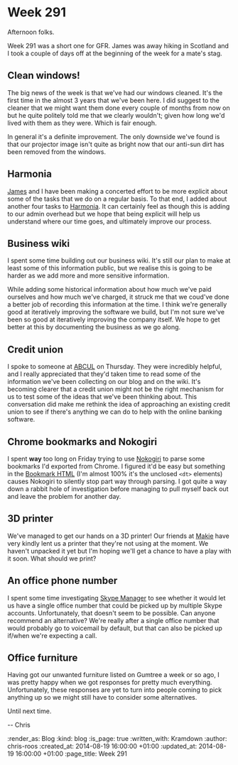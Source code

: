 Week 291
========

Afternoon folks.

Week 291 was a short one for GFR. James was away hiking in Scotland and I took a couple of days off at the beginning of the week for a mate's stag.

## Clean windows!

The big news of the week is that we've had our windows cleaned. It's the first time in the almost 3 years that we've been here. I did suggest to the cleaner that we might want them done every couple of months from now on but he quite politely told me that we clearly wouldn't; given how long we'd lived with them as they were. Which is fair enough.

In general it's a definite improvement. The only downside we've found is that our projector image isn't quite as bright now that our anti-sun dirt has been removed from the windows.

## Harmonia

[James][] and I have been making a concerted effort to be more explicit about some of the tasks that we do on a regular basis. To that end, I added about another four tasks to [Harmonia][]. It can certainly feel as though this is adding to our admin overhead but we hope that being explicit will help us understand where our time goes, and ultimately improve our process.

## Business wiki

I spent some time building out our business wiki. It's still our plan to make at least some of this information public, but we realise this is going to be harder as we add more and more sensitive information.

While adding some historical information about how much we've paid ourselves and how much we've charged, it struck me that we coud've done a better job of recording this information at the time. I think we're generally good at iteratively improving the software we build, but I'm not sure we've been so good at iteratively improving the company itself. We hope to get better at this by documenting the business as we go along.

## Credit union

I spoke to someone at [ABCUL][] on Thursday. They were incredibly helpful, and I really appreciated that they'd taken time to read some of the information we've been collecting on our blog and on the wiki. It's becoming clearer that a credit union might not be the right mechanism for us to test some of the ideas that we've been thinking about. This conversation did make me rethink the idea of approaching an existing credit union to see if there's anything we can do to help with the online banking software.

## Chrome bookmarks and Nokogiri

I spent __way__ too long on Friday trying to use [Nokogiri][] to parse some bookmarks I'd exported from Chrome. I figured it'd be easy but something in the [Bookmark HTML][] (I'm almost 100% it's the unclosed `<dt>` elements) causes Nokogiri to silently stop part way through parsing. I got quite a way down a rabbit hole of investigation before managing to pull myself back out and leave the problem for another day.

## 3D printer

We've managed to get our hands on a 3D printer! Our friends at [Makie][] have very kindly lent us a printer that they're not using at the moment. We haven't unpacked it yet but I'm hoping we'll get a chance to have a play with it soon. What should we print?

## An office phone number

I spent some time investigating [Skype Manager][] to see whether it would let us have a single office number that could be picked up by multiple Skype accounts. Unfortunately, that doesn't seem to be possible. Can anyone recommend an alternative? We're really after a single office number that would probably go to voicemail by default, but that can also be picked up if/when we're expecting a call.

## Office furniture

Having got our unwanted furniture listed on Gumtree a week or so ago, I was pretty happy when we got responses for pretty much everything. Unfortunately, these responses are yet to turn into people coming to pick anything up so we might still have to consider some alternatives.

Until next time.

-- Chris

[ABCUL]: http://www.abcul.org/home
[Bookmark HTML]: http://msdn.microsoft.com/en-us/library/aa753582(v=vs.85).aspx
[Harmonia]: https://harmonia.io/
[James]: /james-mead
[Makie]: http://makie.me/
[Nokogiri]: http://nokogiri.org/
[Skype Manager]: https://manager.skype.com/

:render_as: Blog
:kind: blog
:is_page: true
:written_with: Kramdown
:author: chris-roos
:created_at: 2014-08-19 16:00:00 +01:00
:updated_at: 2014-08-19 16:00:00 +01:00
:page_title: Week 291
